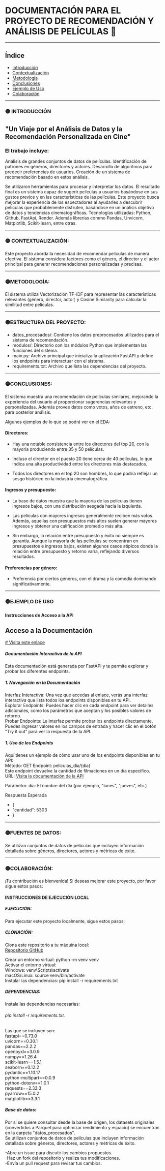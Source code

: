 # DOCUMENTACIÓN PARA EL PROYECTO DE RECOMENDACIÓN Y ANÁLISIS DE PELÍCULAS 🚀


---


## Índice

- [Introducción](#introducción)
- [Contextualización](#contextualización)
- [Metodología](#metodología)
- [Conclusiones](#conclusiones)
- [Ejemplo de Uso](#ejemplo-de-uso)
- [Colaboración](#colaboración)



---


### 🟡 INTRODUCCIÓN
## "Un Viaje por el Análisis de Datos y la Recomendación Personalizada en Cine"

### El trabajo incluye:
Análisis de grandes conjuntos de datos de películas.
Identificación de patrones en géneros, directores y actores.
Desarrollo de algoritmos para predecir preferencias de usuarios.
Creación de un sistema de recomendación basado en estos análisis.

Se utilizaron herramientas para procesar y interpretar los datos. El resultado final es un sistema capaz de sugerir películas a usuarios basándose en sus gustos previos y en las características de las películas.
Este proyecto busca mejorar la experiencia de los espectadores al ayudarles a descubrir películas que probablemente disfruten, basándose en un análisis objetivo de datos y tendencias cinematográficas.
Tecnologías utilizadas: Python, Github, FastApi, Render. Además librerías commo Pandas, Unvicorn, Matplotlib, Scikit-learn, entre otras.


---


### 🟡 CONTEXTUALIZACIÓN:
Este proyecto aborda la necesidad de recomendar películas de manera efectiva. El sistema considera factores como el género, el director y el actor principal para generar recomendaciones personalizadas y precisas.


---


### 🟡METODOLOGÍA:
El sistema utiliza Vectorización TF-IDF para representar las características relevantes (género, director, actor) y Cosine Similarity para calcular la similitud entre películas.


---


### 🟡ESTRUCTURA DEL PROYECTO:
- datos_procesados/: Contiene los datos preprocesados utilizados para el sistema de recomendación.  
- modulos/: Directorio con los módulos Python que implementan las funciones del sistema.  
- main.py: Archivo principal que inicializa la aplicación FastAPI y define los endpoints para interactuar con el sistema.  
- requirements.txt: Archivo que lista las dependencias del proyecto.  


---


### 🟡CONCLUSIONES:
El sistema muestra una recomendación de películas similares, mejorando la experiencia del usuario al proporcionar sugerencias relevantes y personalizadas. 
Además provee datos como votos, años de estreno, etc. para posterior análisis.

Algunos ejemplos de lo que se podrá ver en el EDA:  

#### Directores:
- Hay una notable consistencia entre los directores del top 20, con la mayoría produciendo entre 35 y 50 películas.
  
- Incluso el director en el puesto 20 tiene cerca de 40 películas, lo que indica una alta productividad entre los directores más destacados.
  
- Todos los directores en el top 20 son hombres, lo que podría reflejar un sesgo histórico en la industria cinematográfica.

#### Ingresos y presupuesto:
- La base de datos muestra que la mayoría de las películas tienen ingresos bajos, con una distribución sesgada hacia la izquierda.
  
- Las películas con mayores ingresos generalmente reciben más votos. Además, aquellas con presupuestos más altos suelen generar mayores ingresos y obtener una calificación promedio más alta.

- Sin embargo, la relación entre presupuesto y éxito no siempre es garantía. Aunque la mayoría de las películas se concentran en presupuestos e ingresos bajos, existen algunos casos atípicos donde la relación entre presupuesto y retorno varía, reflejando diversos resultados. 

#### Preferencias por género:
- Preferencia por ciertos géneros, con el drama y la comedia dominando significativamente.


---


### 🟡EJEMPLO DE USO  
#### Instrucciones de Acceso a la API  
## Acceso a la Documentación  
[# Visita este enlace](https://proyecto-individual-n-1-labs-henry.onrender.com/docs)



##### Documentación Interactiva de la API
Esta documentación está generada por FastAPI y te permite explorar y probar los diferentes endpoints.

##### 1. Navegación en la Documentación
Interfaz Interactiva: Una vez que accedas al enlace, verás una interfaz interactiva que lista todos los endpoints disponibles en tu API.  
Explorar Endpoints: Puedes hacer clic en cada endpoint para ver detalles adicionales, como los parámetros que aceptan y los posibles valores de retorno.  
Probar Endpoints: La interfaz permite probar los endpoints directamente. Puedes ingresar valores en los campos de entrada y hacer clic en el botón "Try it out" para ver la respuesta de la API.  
##### 1. Uso de los Endpoints
Aquí tienes un ejemplo de cómo usar uno de los endpoints disponibles en tu API:  
Método: GET
Endpoint: peliculas_dia/{dia}  
Este endpoint devuelve la cantidad de filmaciones en un día específico.
URL: [Visita la documentación de la API](https://proyecto-individual-n-1-labs-henry.onrender.com/docs#/default/cantidad_filmaciones_dia_peliculas_dia__dia__get)
 
Parámetro:
día: El nombre del día (por ejemplo, "lunes", "jueves", etc.)  
  
Respuesta Esperada

- {  
-   "cantidad": 5303  
- }  


---


### 🟡FUENTES DE DATOS:
Se utilizan conjuntos de datos de películas que incluyen información detallada sobre géneros, directores, actores y métricas de éxito.

---

### 🟡COLABORACIÓN:
¡Tu contribución es bienvenida! Si deseas mejorar este proyecto, por favor sigue estos pasos:

#### INSTRUCCIONES DE EJECUCIÓN LOCAL
##### EJECUCIÓN:
Para ejecutar este proyecto localmente, sigue estos pasos:
##### CLONACIÓN:
Clona este repositorio a tu máquina local:  
[Repositorio GitHub](https://github.com/GermanSartori/Proyecto-individual-N-1---LABS---Henry.git)
 
Crear un entorno virtual: python -m venv venv  
Activar el entorno virtual:  
Windows: venv\Scripts\activate  
macOS/Linux: source venv/bin/activate  
Instalar las dependencias: pip install -r requirements.txt  
##### DEPENDENCIAS:
Instala las dependencias necesarias:    
###### pip install -r requirements.txt.  

Las que se incluyen son:  
fastapi==0.73.0  
uvicorn==0.30.1  
pandas==2.2.2  
openpyxl==3.0.9  
numpy==1.26.4  
scikit-learn==1.5.1  
seaborn==0.12.2  
pydantic==1.10.17  
python-multipart==0.0.9  
python-dotenv==1.0.1  
requests==2.32.3  
pyarrow==15.0.2  
matplotlib==3.9.1  

##### Base de datos:
Por si se quiere consultar desde la base de origen, los datasets originales (convertidos a Parquet para optimizar rendimiento y espacio) se encuentran en la carpeta "datos_procesados".  
Se utilizan conjuntos de datos de películas que incluyen información detallada sobre géneros, directores, actores y métricas de éxito.  

-Abre un issue para discutir los cambios propuestos.  
-Haz un fork del repositorio y realiza tus modificaciones.  
-Envía un pull request para revisar tus cambios.
